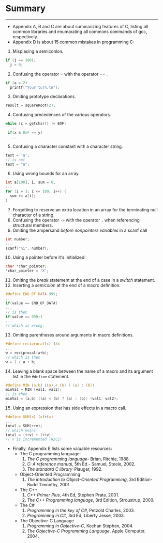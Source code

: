 # Summary
***
* Appendix A, B and C are about summarizing features of C, listing
all common libraries and enumarating all commons commands of gcc,
respectively.
* Appendix D is about 15 common mistakes in programming C:
 1. Misplacing a semiconlon.
 ```c
 if (j == 100);
   j = 0;
 ```
 2. Confusing the operator _=_ with the operator _==_  .
 ```c
 if (a = 2)
   printf("Your turn.\n");
 ```
 3. Omiting prototype declarations.
 ```c
 result = squareRoot(2);
 ```
 4. Confusing precedences of the various operators.
 ```c
 while (c = getchar() != EOF)
   ...
  if(x & 0xF == y)
   ...
 ```
 5. Confusing a character constant with a character string.
 ```c
 text = 'a';
 // is not
 text = "a";
 ```
 6. Using wrong bounds for an array.
 ```c
 int a[100], i, sum = 0;
 ...
 for (i = 1; i <= 100; i++) {
   sum += a[i];
 }
 ```
 7. Forgetting to reserve an extra location in an array for the terminating null character of a string.
 8. Confusing the operator `->` with the operator `.` when
 referencing structural members.
 9. Omiting the ampersand _before nonpointers variables_ in a scanf call
 ```c
 int number;
 ...
 scanf("%i", number);
 ```
 10. Using a pointer before it's initialized!
 ```c
 char *char_pointer;
 *char_pointer = 'X';
 ```
 11. Omiting the _break_ statement at the end of a case in
 a _switch_ statement.
 12. Inserting a _semicolon_ at the end of a macro definition.
 ```c
 #define END_OF_DATA 999;
 ...
 if(value == END_OF_DATA)
 ...
 // is then
 if(value == 999;)
 ...
 // which is wrong.
 ```
 13. Omiting parentheses around arguments in macro definitions.
 ```c
 #define reciprocal(x) 1/x
 ...
 w = reciprocal(a+b);
 // which is then
 w = 1 / a + b;
 ```
 14. Leaving a blank space between the name of a macro and
 its argument list in the `#define` statement.
 ```c
 #define MIN (a,b) ((a) < (b) ? (a) : (b))
 minVal = MIN (val1, val2);
 // is then
 minVal = (a,b) ((a) < (b) ? (a) : (b)) (val1, val2);
 ```
 15. Using an expression that has side effects in a
 macro call.
 ```c
 #define SUM(x) (x)+(x)
 ...
 total = SUM(++v);
 // which means
 total = (++v) + (++v);
 // v is incremented TWICE!
 ```
* Finally, Appendix E lists some valuable resources:
  * The C programming language:
    1. _The C programming language_- Brian, Ritchie, 1988.
    2. _C: A reference manual_, 5th Ed.- Samuel, Steele, 2002.
    3. _The standard C library_-Plauger, 1992.
  * Object-Oriented Programming
    1. _The introduction to Object-Oriented Programming_, 3rd
    Edition- Budd Timonthy, 2001.
  * The C++
    1. _C++ Primer Plus_, 4th Ed, Stephen Prata, 2001.
    2. _The C++ Programming language_, 3rd Edition, Stroustrup, 2000.
  * The C#
    1. _Programming in the key of C#_, Petzold Charles, 2003.
    2. _Programming in C#_, 3rd Ed, Liberty Jesse, 2003.
  * The Objective-C Language
    1. _Programming in Objective-C_, Kochan Stephen, 2004.
    2. _The Objective-C Programming Language_, Apple Computer, 2004.
